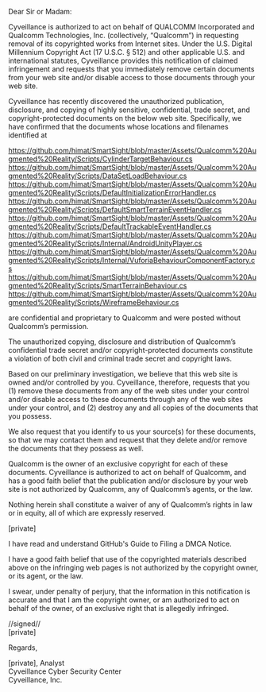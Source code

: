 Dear Sir or Madam:

Cyveillance is authorized to act on behalf of QUALCOMM Incorporated and Qualcomm Technologies, Inc. (collectively, “Qualcomm”) in requesting removal of its copyrighted works from Internet sites. Under the U.S. Digital Millennium Copyright Act (17 U.S.C. § 512) and other applicable U.S. and international statutes, Cyveillance provides this notification of claimed infringement and requests that you immediately remove certain documents from your web site and/or disable access to those documents through your web site.

Cyveillance has recently discovered the unauthorized publication, disclosure, and copying of highly sensitive, confidential, trade secret, and copyright-protected documents on the below web site. Specifically, we have confirmed that the documents whose locations and filenames identified at

https://github.com/himat/SmartSight/blob/master/Assets/Qualcomm%20Augmented%20Reality/Scripts/CylinderTargetBehaviour.cs  
https://github.com/himat/SmartSight/blob/master/Assets/Qualcomm%20Augmented%20Reality/Scripts/DataSetLoadBehaviour.cs  
https://github.com/himat/SmartSight/blob/master/Assets/Qualcomm%20Augmented%20Reality/Scripts/DefaultInitializationErrorHandler.cs  
https://github.com/himat/SmartSight/blob/master/Assets/Qualcomm%20Augmented%20Reality/Scripts/DefaultSmartTerrainEventHandler.cs 
https://github.com/himat/SmartSight/blob/master/Assets/Qualcomm%20Augmented%20Reality/Scripts/DefaultTrackableEventHandler.cs  
https://github.com/himat/SmartSight/blob/master/Assets/Qualcomm%20Augmented%20Reality/Scripts/Internal/AndroidUnityPlayer.cs  
https://github.com/himat/SmartSight/blob/master/Assets/Qualcomm%20Augmented%20Reality/Scripts/Internal/VuforiaBehaviourComponentFactory.cs  
https://github.com/himat/SmartSight/blob/master/Assets/Qualcomm%20Augmented%20Reality/Scripts/SmartTerrainBehaviour.cs  
https://github.com/himat/SmartSight/blob/master/Assets/Qualcomm%20Augmented%20Reality/Scripts/WireframeBehaviour.cs  

are confidential and proprietary to Qualcomm and were posted without Qualcomm’s permission.

The unauthorized copying, disclosure and distribution of Qualcomm’s confidential trade secret and/or copyright-protected documents constitute a violation of both civil and criminal trade secret and copyright laws.

Based on our preliminary investigation, we believe that this web site is owned and/or controlled by you. Cyveillance, therefore, requests that you (1) remove these documents from any of the web sites under your control and/or disable access to these documents through any of the web sites under your control, and (2) destroy any and all copies of the documents that you possess.

We also request that you identify to us your source(s) for these documents, so that we may contact them and request that they delete and/or remove the documents that they possess as well.

Qualcomm is the owner of an exclusive copyright for each of these documents. Cyveillance is authorized to act on behalf of Qualcomm, and has a good faith belief that the publication and/or disclosure by your web site is not authorized by Qualcomm, any of Qualcomm’s agents, or the law.

Nothing herein shall constitute a waiver of any of Qualcomm’s rights in law or in equity, all of which are expressly reserved.

[private]

I have read and understand GitHub's Guide to Filing a DMCA Notice.

I have a good faith belief that use of the copyrighted materials described above on the infringing web pages is not authorized by the copyright owner, or its agent, or the law.

I swear, under penalty of perjury, that the information in this notification is accurate and that I am the copyright owner, or am authorized to act on behalf of the owner, of an exclusive right that is allegedly infringed.

//signed//  
[private]  

Regards,

[private], Analyst  
Cyveillance Cyber Security Center  
Cyveillance, Inc.
